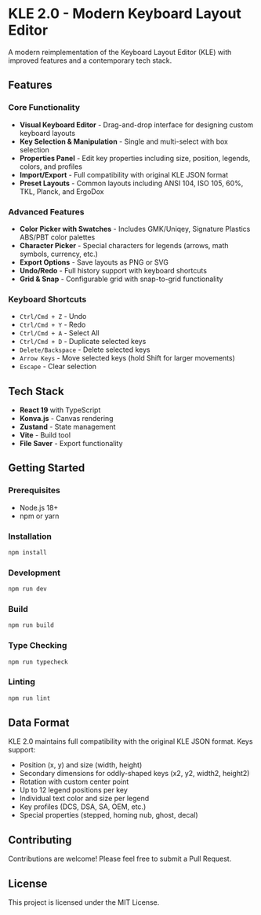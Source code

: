 # KLE 2.0 - Modern Keyboard Layout Editor

A modern reimplementation of the Keyboard Layout Editor (KLE) with improved features and a contemporary tech stack.

## Features

### Core Functionality
- **Visual Keyboard Editor** - Drag-and-drop interface for designing custom keyboard layouts
- **Key Selection & Manipulation** - Single and multi-select with box selection
- **Properties Panel** - Edit key properties including size, position, legends, colors, and profiles
- **Import/Export** - Full compatibility with original KLE JSON format
- **Preset Layouts** - Common layouts including ANSI 104, ISO 105, 60%, TKL, Planck, and ErgoDox

### Advanced Features
- **Color Picker with Swatches** - Includes GMK/Uniqey, Signature Plastics ABS/PBT color palettes
- **Character Picker** - Special characters for legends (arrows, math symbols, currency, etc.)
- **Export Options** - Save layouts as PNG or SVG
- **Undo/Redo** - Full history support with keyboard shortcuts
- **Grid & Snap** - Configurable grid with snap-to-grid functionality

### Keyboard Shortcuts
- `Ctrl/Cmd + Z` - Undo
- `Ctrl/Cmd + Y` - Redo
- `Ctrl/Cmd + A` - Select All
- `Ctrl/Cmd + D` - Duplicate selected keys
- `Delete/Backspace` - Delete selected keys
- `Arrow Keys` - Move selected keys (hold Shift for larger movements)
- `Escape` - Clear selection

## Tech Stack

- **React 19** with TypeScript
- **Konva.js** - Canvas rendering
- **Zustand** - State management
- **Vite** - Build tool
- **File Saver** - Export functionality

## Getting Started

### Prerequisites
- Node.js 18+ 
- npm or yarn

### Installation
```bash
npm install
```

### Development
```bash
npm run dev
```

### Build
```bash
npm run build
```

### Type Checking
```bash
npm run typecheck
```

### Linting
```bash
npm run lint
```

## Data Format

KLE 2.0 maintains full compatibility with the original KLE JSON format. Keys support:

- Position (x, y) and size (width, height)
- Secondary dimensions for oddly-shaped keys (x2, y2, width2, height2)
- Rotation with custom center point
- Up to 12 legend positions per key
- Individual text color and size per legend
- Key profiles (DCS, DSA, SA, OEM, etc.)
- Special properties (stepped, homing nub, ghost, decal)

## Contributing

Contributions are welcome! Please feel free to submit a Pull Request.

## License

This project is licensed under the MIT License.